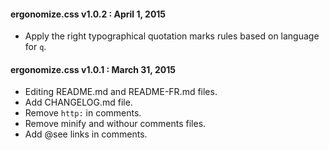#### ergonomize.css v1.0.2 : April 1, 2015

* Apply the right typographical quotation marks rules based on language for `q`.

#### ergonomize.css v1.0.1 : March 31, 2015

* Editing README.md and README-FR.md files.
* Add CHANGELOG.md file.
* Remove `http:` in comments.
* Remove minify and withour comments files.
* Add @see links in comments.
